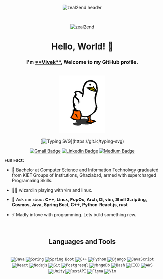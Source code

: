 <div align="center">

![zeal2end header](https://user-images.githubusercontent.com/25181517/117185899-9ccba680-adda-11eb-9003-7c25da391b99.PNG)

<br>

<p> <img src="https://komarev.com/ghpvc/?username=zeal2end&label=Profile%20views&color=0e75b6&style=flat" alt="zeal2end" /> </p>

<h1>Hello, World! 👋</h1>
<h3>I'm <a href="https://github.com/zeal2end">**Vivek**</a>, Welcome to my GitHub profile.</h3>

<br>

<img src="assests/ducky.gif" width="150">

<br>

[![Typing SVG](https://readme-typing-svg.demolab.com?font=Noto+Sans&weight=600&size=21&duration=2000&color=000000&background=FFFFFF&center=true&vCenter=true&width=435&lines=I'm+a+Software+Engineer%2C+;an+Open-source+Contributor;+and+a+Content+Creater!;)](https://git.io/typing-svg)

[![Gmail Badge](https://img.shields.io/badge/-nduongthucanh-c14438?style=social&logo=Gmail&logoColor=red&link=mailto:drost@duck.com)](mailto:drost@duck.com)
[![LinkedIn Badge](https://img.shields.io/badge/-LinkedIn-blue?style=social&logo=Linkedin&logoColor=blue&link=https://www.linkedin.com/in/zeal2end/)](https://www.linkedin.com/in/zeal2end/)
[![Medium Badge](http://img.shields.io/badge/-Medium-1ca0f1?style=social&logo=Medium&logoColor=black&link=https://medium.com/@whocrux)](https://medium.com/@whocrux)

</div>

**Fun Fact:**

- 🌱 Bachelor at Computer Science and Information Technology graduated from KIET Groups of Institutions, Ghaziabad, armed with supercharged Programming Skills.

- 👨‍💻 wizard in playing with vim and linux.

- 💬 Ask me about **C++, Linux, PopOs, Arch, I3, vim, Shell Scripting, Cosmos, Java, Spring Boot, C++, Python, React.js, rust**

- ⚡ Madly in love with programming. Lets build something new.

<br>

<div align="center">
<h2> Languages and Tools</h2>
<br>
<code><img height="50" src="https://user-images.githubusercontent.com/25181517/117201156-9a724800-adec-11eb-9a9d-3cd0f67da4bc.png" alt="Java" title="Java" /></code>
<code><img height="50" src="https://user-images.githubusercontent.com/25181517/117201470-f6d56780-adec-11eb-8f7c-e70e376cfd07.png" alt="Spring" title="Spring" /></code>
<code><img height="50" src="https://user-images.githubusercontent.com/25181517/183891303-41f257f8-6b3d-487c-aa56-c497b880d0fb.png" alt="Spring Boot" title="Spring Boot" /></code>
<code><img height="50" src="https://user-images.githubusercontent.com/25181517/192106073-90fffafe-3562-4ff9-a37e-c77a2da0ff58.png" alt="C++" title="C++" /></code>
<code><img height="50" src="https://user-images.githubusercontent.com/25181517/183423507-c056a6f9-1ba8-4312-a350-19bcbc5a8697.png" alt="Python" title="Python" /></code>
<code><img height="50" src="https://github.com/marwin1991/profile-technology-icons/assets/62091613/9bf5650b-e534-4eae-8a26-8379d076f3b4" alt="Django" title="Django" /></code>
<code><img height="50" src="https://user-images.githubusercontent.com/25181517/117447155-6a868a00-af3d-11eb-9cfe-245df15c9f3f.png" alt="JavaScript" title="JS" /></code>
<code><img height="50" src="https://user-images.githubusercontent.com/25181517/183897015-94a058a6-b86e-4e42-a37f-bf92061753e5.png" alt="React" title="React.js" /></code>
<code><img height="50" src="https://user-images.githubusercontent.com/25181517/183568594-85e280a7-0d7e-4d1a-9028-c8c2209e073c.png" alt="Nodejs" title="Node.js" /></code>
<code><img height="50" src="https://user-images.githubusercontent.com/25181517/192108372-f71d70ac-7ae6-4c0d-8395-51d8870c2ef0.png" alt="Git" title="Git" /></code>
<code><img height="50" src="https://user-images.githubusercontent.com/25181517/117208740-bfb78400-adf5-11eb-97bb-09072b6bedfc.png" alt="Postgresql" title="Postgresql" /></code>
<code><img height="50" src="https://user-images.githubusercontent.com/25181517/182884177-d48a8579-2cd0-447a-b9a6-ffc7cb02560e.png" alt="MongoDb" title="MongoDb" /></code>
<code><img height="50" src="https://user-images.githubusercontent.com/25181517/192158606-7c2ef6bd-6e04-47cf-b5bc-da2797cb5bda.png" alt="Bash" title="Bash" /></code>
<code><img height="50" src="https://user-images.githubusercontent.com/25181517/183868728-b2e11072-00a5-47e2-8a4e-4ebbb2b8c554.png" alt="CICD" title="CICD" /></code>
<code><img height="50" src="https://user-images.githubusercontent.com/25181517/183896132-54262f2e-6d98-41e3-8888-e40ab5a17326.png" alt="AWS" title="AWS" /></code>
<code><img height="50" src="https://user-images.githubusercontent.com/25181517/193427941-9437dbbe-376f-40dc-9573-0ef5c02a26a7.png" alt="Unity" title="Unity" /></code>
<code><img height="50" src="https://user-images.githubusercontent.com/25181517/192107858-fe19f043-c502-4009-8c47-476fc89718ad.png" alt="RestAPI" title="Rest" /></code>
<code><img height="50" src="https://user-images.githubusercontent.com/25181517/189715289-df3ee512-6eca-463f-a0f4-c10d94a06b2f.png" alt="Figma" title="figma" /></code>
<code><img height="50" src="https://user-images.githubusercontent.com/25181517/192108889-232b3431-a585-4b36-a62d-9078bd3641d9.png" alt="Vim" title="Vim" /></code>
</div>